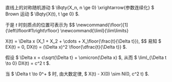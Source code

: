 直线上的对称随机游动 $ \Bqty{X_n, n \ge 0} \xrightarrow{参数连续化} $ Brown 运动 $ \Bqty{X(t), t \ge 0} $.

于是 $t$ 时刻质点的位置可表示为
$$
\newcommand{\floor}[1]{\left\lfloor#1\right\rfloor}
\newcommand{\liml}{\lim\limits}

X(t) = \Delta x (X_1 + X_2 + \cdots + X_\floor{\frac{t}{\Delta t}}),
$$
易知 $ EX(t) = 0, DX(t) = (\Delta x)^2 \floor{\dfrac{t}{\Delta t}} $.

假设 $ \Delta x = c\sqrt{\Delta t} + \omicron(\Delta x) $, 从而 $ \liml_{\Delta t \to 0} DX(t) = c^2 t $.

当 $ \Delta t \to 0^+ $ 时, 由大数定律, $ X(t) - X(0) \sim N(0, c^2 t) $.



